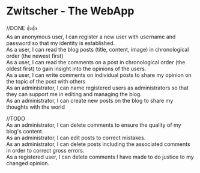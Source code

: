 # Zwitscher - The WebApp
//DONE 👍👍<br>
As an anonymous user, I can register a new user with username and password so that my identity is established.<br>
As a user, I can read the blog posts (title, content, image) in chronological order (the newest first)<br>
As a user, I can read the comments on a post in chronological order (the oldest first) to gain insight into the opinions of the users.<br>
As a user, I can write comments on individual posts to share my opinion on the topic of the post with others<br>
As an administrator, I can name registered users as administrators so that they can support me in editing and managing the blog.<br>
As an administrator, I can create new posts on the blog to share my thoughts with the world<br>


//TODO<br>
As an administrator, I can delete comments to ensure the quality of my blog's content.<br>
As an administrator, I can edit posts to correct mistakes.<br>
As an administrator, I can delete posts including the associated comments in order to correct gross errors.<br>
As a registered user, I can delete comments I have made to do justice to my changed opinion.<br>
